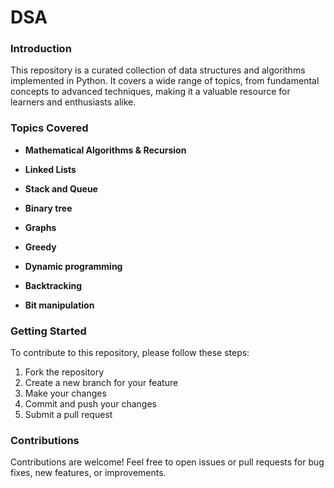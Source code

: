 # DSA

### Introduction
This repository is a curated collection of data structures and algorithms implemented in Python. It covers a wide range of topics, from fundamental concepts to advanced techniques, making it a valuable resource for learners and enthusiasts alike.

### Topics Covered
* **Mathematical Algorithms & Recursion**

* **Linked Lists**

* **Stack and Queue**

* **Binary tree**

* **Graphs**

* **Greedy**

* **Dynamic programming**

* **Backtracking**

* **Bit manipulation**

### Getting Started
To contribute to this repository, please follow these steps:
1. Fork the repository
2. Create a new branch for your feature
3. Make your changes
4. Commit and push your changes
5. Submit a pull request

### Contributions
Contributions are welcome! Feel free to open issues or pull requests for bug fixes, new features, or improvements.

